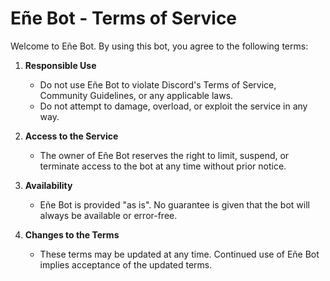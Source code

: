 # Eñe Bot - Terms of Service

Welcome to Eñe Bot. By using this bot, you agree to the following terms:

1. **Responsible Use**  
   - Do not use Eñe Bot to violate Discord's Terms of Service, Community Guidelines, or any applicable laws.  
   - Do not attempt to damage, overload, or exploit the service in any way.  

2. **Access to the Service**  
   - The owner of Eñe Bot reserves the right to limit, suspend, or terminate access to the bot at any time without prior notice.  

3. **Availability**  
   - Eñe Bot is provided "as is". No guarantee is given that the bot will always be available or error-free.  

4. **Changes to the Terms**  
   - These terms may be updated at any time. Continued use of Eñe Bot implies acceptance of the updated terms.
